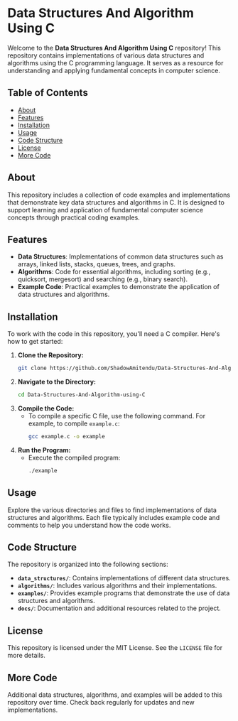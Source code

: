# Data Structures And Algorithm Using C

Welcome to the **Data Structures And Algorithm Using C** repository! This repository contains implementations of various data structures and algorithms using the C programming language. It serves as a resource for understanding and applying fundamental concepts in computer science.

## Table of Contents

- [About](#about)
- [Features](#features)
- [Installation](#installation)
- [Usage](#usage)
- [Code Structure](#code-structure)
- [License](#license)
- [More Code](#more-code)

## About

This repository includes a collection of code examples and implementations that demonstrate key data structures and algorithms in C. It is designed to support learning and application of fundamental computer science concepts through practical coding examples.

## Features

- **Data Structures**: Implementations of common data structures such as arrays, linked lists, stacks, queues, trees, and graphs.
- **Algorithms**: Code for essential algorithms, including sorting (e.g., quicksort, mergesort) and searching (e.g., binary search).
- **Example Code**: Practical examples to demonstrate the application of data structures and algorithms.

## Installation

To work with the code in this repository, you'll need a C compiler. Here's how to get started:

1. **Clone the Repository:**
   ```bash
   git clone https://github.com/ShadowAmitendu/Data-Structures-And-Algorithm-using-C.git
   ```
2. **Navigate to the Directory:**
   ```bash
   cd Data-Structures-And-Algorithm-using-C
   ```
3. **Compile the Code:**
   - To compile a specific C file, use the following command. For example, to compile `example.c`:
     ```bash
     gcc example.c -o example
     ```
4. **Run the Program:**
   - Execute the compiled program:
     ```bash
     ./example
     ```

## Usage

Explore the various directories and files to find implementations of data structures and algorithms. Each file typically includes example code and comments to help you understand how the code works.

## Code Structure

The repository is organized into the following sections:

- **`data_structures/`**: Contains implementations of different data structures.
- **`algorithms/`**: Includes various algorithms and their implementations.
- **`examples/`**: Provides example programs that demonstrate the use of data structures and algorithms.
- **`docs/`**: Documentation and additional resources related to the project.

## License

This repository is licensed under the MIT License. See the `LICENSE` file for more details.

## More Code

Additional data structures, algorithms, and examples will be added to this repository over time. Check back regularly for updates and new implementations.
